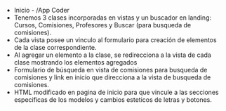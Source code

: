 - Inicio - /App Coder 
- Tenemos 3 clases incorporadas en vistas y un buscador en landing: Cursos, Comisiones, Profesores y Buscar (para busqueda de comisiones).
- Cada vista posee un vinculo al formulario para creación de elementos de la clase correspondiente.
- Al agregar un elemento a la clase, se redirecciona a la vista de cada clase mostrando los elementos agregados
- Formulario de búsqueda en vista de comisiones para busqueda de comisiones y link en inicio que direcciona a la vista de busqueda de comisiones.
- HTML modificado en pagina de inicio para que vincule a las secciones especificas de los modelos y cambios esteticos de letras y botones.

